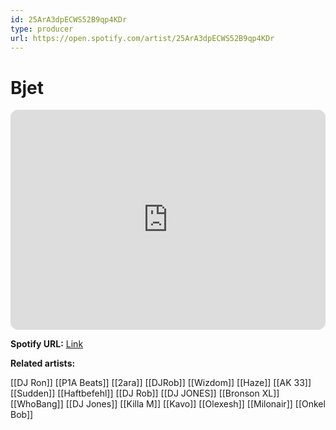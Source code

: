 ```yaml
---
id: 25ArA3dpECWS52B9qp4KDr
type: producer
url: https://open.spotify.com/artist/25ArA3dpECWS52B9qp4KDr
---
```

# Bjet

<iframe style="border-radius:12px" src="https://open.spotify.com/embed/artist/25ArA3dpECWS52B9qp4KDr" width="100%" height="352" frameBorder="0" allowfullscreen="" allow="autoplay; clipboard-write; encrypted-media; fullscreen; picture-in-picture" loading="lazy"></iframe>

**Spotify URL:** [Link](https://open.spotify.com/artist/25ArA3dpECWS52B9qp4KDr)

**Related artists:**

[[DJ Ron]]
[[P1A Beats]]
[[2ara]]
[[DJRob]]
[[Wizdom]]
[[Haze]]
[[AK 33]]
[[Sudden]]
[[Haftbefehl]]
[[DJ Rob]]
[[DJ JONES]]
[[Bronson XL]]
[[WhoBang]]
[[DJ Jones]]
[[Killa M]]
[[Kavo]]
[[Olexesh]]
[[Milonair]]
[[Onkel Bob]]
